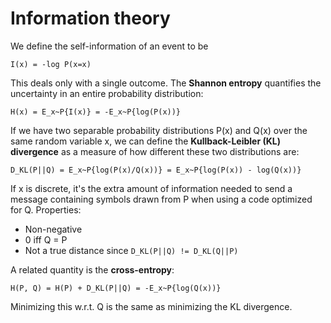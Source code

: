 # Information theory

We define the self-information of an event to be

```
I(x) = -log P(x=x)
```

This deals only with a single outcome. The __Shannon entropy__ quantifies the uncertainty in an entire probability
distribution:
```
H(x) = E_x~P{I(x)} = -E_x~P{log(P(x))}
```

If we have two separable probability distributions P(x) and Q(x) over the same random variable x, we can
define the __Kullback-Leibler (KL) divergence__ as a measure of how different these two distributions are:

```
D_KL(P||Q) = E_x~P{log(P(x)/Q(x))} = E_x~P{log(P(x)) - log(Q(x))}
```
If x is discrete, it's the extra amount of information needed to send a message containing symbols drawn from
P when using a code optimized for Q.
Properties:

- Non-negative
- 0 iff Q = P
- Not a true distance since `D_KL(P||Q) != D_KL(Q||P)`

A related quantity is the __cross-entropy__:
```
H(P, Q) = H(P) + D_KL(P||Q) = -E_x~P{log(Q(x))}
```
Minimizing this w.r.t. Q is the same as minimizing the KL divergence.

